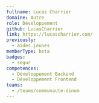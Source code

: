 ```yaml
---
fullname: Lucas Charrier
domaine: Autre
role: Développement
github: LucasCharrier
link: https://lucascharrier.com/
previously:
  - aides.jeunes
memberType: beta
badges:
  - segur
competences:
  - Développement Backend
  - Développement Frontend
teams:
  - /teams/communaute-dinum
---
```

